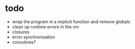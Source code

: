 # todo

- wrap the program in a implicit function and remove globals
- clean up runtime errors in the vm
- closures
- error synchronisation
- coroutines?
